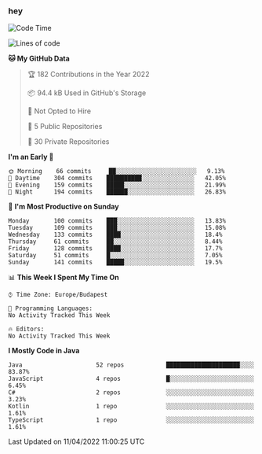 ### hey

<!--START_SECTION:waka-->
![Code Time](http://img.shields.io/badge/Code%20Time-653%20hrs%207%20mins-blue)

![Lines of code](https://img.shields.io/badge/From%20Hello%20World%20I%27ve%20Written-485%20Thousand%20lines%20of%20code-blue)

**🐱 My GitHub Data** 

> 🏆 182 Contributions in the Year 2022
 > 
> 📦 94.4 kB Used in GitHub's Storage 
 > 
> 🚫 Not Opted to Hire
 > 
> 📜 5 Public Repositories 
 > 
> 🔑 30 Private Repositories  
 > 
**I'm an Early 🐤** 

```text
🌞 Morning    66 commits     ██░░░░░░░░░░░░░░░░░░░░░░░   9.13% 
🌆 Daytime    304 commits    ██████████░░░░░░░░░░░░░░░   42.05% 
🌃 Evening    159 commits    █████░░░░░░░░░░░░░░░░░░░░   21.99% 
🌙 Night      194 commits    ██████░░░░░░░░░░░░░░░░░░░   26.83%

```
📅 **I'm Most Productive on Sunday** 

```text
Monday       100 commits    ███░░░░░░░░░░░░░░░░░░░░░░   13.83% 
Tuesday      109 commits    ███░░░░░░░░░░░░░░░░░░░░░░   15.08% 
Wednesday    133 commits    ████░░░░░░░░░░░░░░░░░░░░░   18.4% 
Thursday     61 commits     ██░░░░░░░░░░░░░░░░░░░░░░░   8.44% 
Friday       128 commits    ████░░░░░░░░░░░░░░░░░░░░░   17.7% 
Saturday     51 commits     █░░░░░░░░░░░░░░░░░░░░░░░░   7.05% 
Sunday       141 commits    █████░░░░░░░░░░░░░░░░░░░░   19.5%

```


📊 **This Week I Spent My Time On** 

```text
⌚︎ Time Zone: Europe/Budapest

💬 Programming Languages: 
No Activity Tracked This Week

🔥 Editors: 
No Activity Tracked This Week

```

**I Mostly Code in Java** 

```text
Java                     52 repos            █████████████████████░░░░   83.87% 
JavaScript               4 repos             █░░░░░░░░░░░░░░░░░░░░░░░░   6.45% 
C#                       2 repos             ░░░░░░░░░░░░░░░░░░░░░░░░░   3.23% 
Kotlin                   1 repo              ░░░░░░░░░░░░░░░░░░░░░░░░░   1.61% 
TypeScript               1 repo              ░░░░░░░░░░░░░░░░░░░░░░░░░   1.61%

```



 Last Updated on 11/04/2022 11:00:25 UTC
<!--END_SECTION:waka-->
